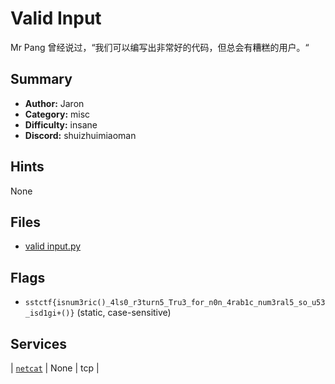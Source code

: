 # Valid Input
Mr Pang 曾经说过，“我们可以编写出非常好的代码，但总会有糟糕的用户。“


## Summary
- **Author:** Jaron
- **Category:** misc
- **Difficulty:** insane
- **Discord:** shuizhuimiaoman

## Hints
None

## Files
- [valid input.py](<dist/valid input.py>)

## Flags
- `sstctf{isnum3ric()_4ls0_r3turn5_Tru3_for_n0n_4rab1c_num3ral5_so_u53_isd1gi+()}` (static, case-sensitive)

## Services
| [`netcat`](<service/src>) | None | tcp |
